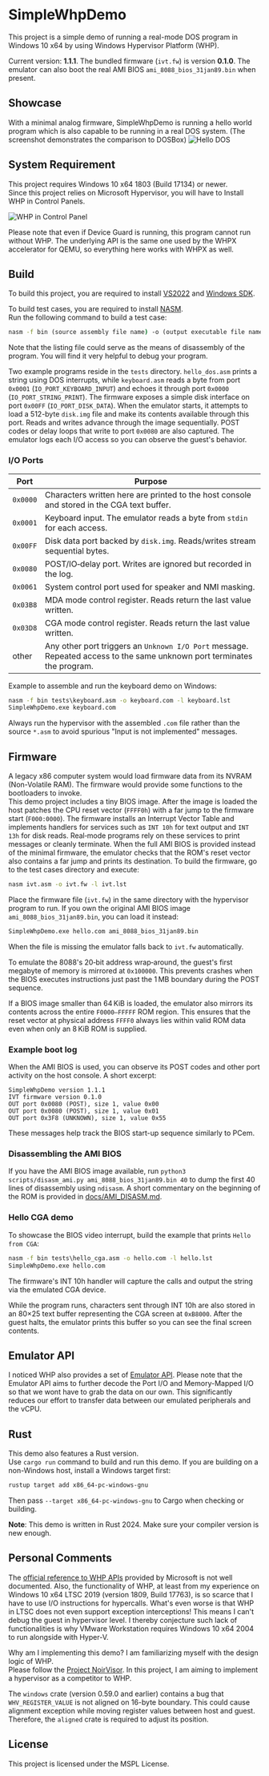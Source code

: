 # SimpleWhpDemo
This project is a simple demo of running a real-mode DOS program in Windows 10 x64 by using Windows Hypervisor Platform (WHP).

Current version: **1.1.1**. The bundled firmware (`ivt.fw`) is version **0.1.0**.
The emulator can also boot the real AMI BIOS `ami_8088_bios_31jan89.bin` when present.

## Showcase
With a minimal analog firmware, SimpleWhpDemo is running a hello world program which is also capable to be running in a real DOS system. (The screenshot demonstrates the comparison to DOSBox)
![Hello DOS](HelloDOS.png)

## System Requirement
This project requires Windows 10 x64 1803 (Build 17134) or newer. \
Since this project relies on Microsoft Hypervisor, you will have to Install WHP in Control Panels.

![WHP in Control Panel](Capture.PNG)

Please note that even if Device Guard is running, this program cannot run without WHP.
The underlying API is the same one used by the WHPX accelerator for QEMU, so everything here works with WHPX as well.

## Build
To build this project, you are required to install [VS2022](https://visualstudio.microsoft.com/) and [Windows SDK](https://developer.microsoft.com/en-us/windows/downloads/windows-10-sdk/).

To build test cases, you are required to install [NASM](https://nasm.us/). \
Run the following command to build a test case:
```bat
nasm -f bin (source assembly file name) -o (output executable file name) -l (output listing file)
```

Note that the listing file could serve as the means of disassembly of the program. You will find it very helpful to debug your program.

Two example programs reside in the `tests` directory. `hello_dos.asm` prints a
string using DOS interrupts, while `keyboard.asm` reads a byte from port
`0x0001` (`IO_PORT_KEYBOARD_INPUT`) and echoes it through port `0x0000`
(`IO_PORT_STRING_PRINT`).
The firmware exposes a simple disk interface on port `0x00FF`
(`IO_PORT_DISK_DATA`). When the emulator starts, it attempts to load a 512-byte
`disk.img` file and make its contents available through this port. Reads and
writes advance through the image sequentially.
POST codes or delay loops that write to port `0x0080` are also captured. The
emulator logs each I/O access so you can observe the guest's behavior.

### I/O Ports

| Port | Purpose |
|------|---------|
| `0x0000` | Characters written here are printed to the host console and stored in the CGA text buffer. |
| `0x0001` | Keyboard input. The emulator reads a byte from `stdin` for each access. |
| `0x00FF` | Disk data port backed by `disk.img`. Reads/writes stream sequential bytes. |
| `0x0080` | POST/IO‑delay port. Writes are ignored but recorded in the log. |
| `0x0061` | System control port used for speaker and NMI masking. |
| `0x03B8` | MDA mode control register. Reads return the last value written. |
| `0x03D8` | CGA mode control register. Reads return the last value written. |
| other | Any other port triggers an `Unknown I/O Port` message. Repeated access to the same unknown port terminates the program. |

Example to assemble and run the keyboard demo on Windows:
```bat
nasm -f bin tests\keyboard.asm -o keyboard.com -l keyboard.lst
SimpleWhpDemo.exe keyboard.com
```

Always run the hypervisor with the assembled `.com` file rather than the source
`*.asm` to avoid spurious "Input is not implemented" messages.

## Firmware
A legacy x86 computer system would load firmware data from its NVRAM (Non-Volatile RAM). The firmware would provide some functions to the bootloaders to invoke. \
This demo project includes a tiny BIOS image. After the image is loaded the host
patches the CPU reset vector (`FFFF0h`) with a far jump to the firmware start
(`F000:0000`). The firmware installs an Interrupt Vector Table and implements
handlers for services such as `INT 10h` for text output and `INT 13h` for disk
reads. Real‑mode programs rely on these services to print messages or cleanly
terminate.
When the full AMI BIOS is provided instead of the minimal firmware, the
emulator checks that the ROM's reset vector also contains a far jump and prints
its destination.
To build the firmware, go to the test cases directory and execute:
```bat
nasm ivt.asm -o ivt.fw -l ivt.lst
```
Place the firmware file (`ivt.fw`) in the same directory with the hypervisor program to run.
If you own the original AMI BIOS image `ami_8088_bios_31jan89.bin`, you can load it instead:

```bat
SimpleWhpDemo.exe hello.com ami_8088_bios_31jan89.bin
```
When the file is missing the emulator falls back to `ivt.fw` automatically.

To emulate the 8088's 20‑bit address wrap‑around, the guest's first megabyte of
memory is mirrored at `0x100000`. This prevents crashes when the BIOS executes
instructions just past the 1 MB boundary during the POST sequence.

If a BIOS image smaller than 64 KiB is loaded, the emulator also mirrors its
contents across the entire `F0000–FFFFF` ROM region. This ensures that the
reset vector at physical address `FFFF0` always lies within valid ROM data even
when only an 8 KiB ROM is supplied.

### Example boot log
When the AMI BIOS is used, you can observe its POST codes and other port
activity on the host console. A short excerpt:

```
SimpleWhpDemo version 1.1.1
IVT firmware version 0.1.0
OUT port 0x0080 (POST), size 1, value 0x00
OUT port 0x0080 (POST), size 1, value 0x01
OUT port 0x3F8 (UNKNOWN), size 1, value 0x55
```

These messages help track the BIOS start-up sequence similarly to PCem.

### Disassembling the AMI BIOS
If you have the AMI BIOS image available, run `python3 scripts/disasm_ami.py ami_8088_bios_31jan89.bin 40` to dump the first 40 lines of disassembly using `ndisasm`. A short commentary on the beginning of the ROM is provided in [docs/AMI_DISASM.md](docs/AMI_DISASM.md).


### Hello CGA demo
To showcase the BIOS video interrupt, build the example that prints `Hello from CGA`:
```bat
nasm -f bin tests\hello_cga.asm -o hello.com -l hello.lst
SimpleWhpDemo.exe hello.com
```
The firmware's INT 10h handler will capture the calls and output the string via
the emulated CGA device.

While the program runs, characters sent through INT 10h are also stored in an
80×25 text buffer representing the CGA screen at `0xB8000`. After the guest
halts, the emulator prints this buffer so you can see the final screen
contents.

## Emulator API
I noticed WHP also provides a set of [Emulator API](https://learn.microsoft.com/en-us/virtualization/api/hypervisor-instruction-emulator/hypervisor-instruction-emulator). Please note that the Emulator API aims to further decode the Port I/O and Memory-Mapped I/O so that we wont have to grab the data on our own. This significantly reduces our effort to transfer data between our emulated peripherals and the vCPU.

## Rust
This demo also features a Rust version. \
Use `cargo run` command to build and run this demo. If you are building on a
non-Windows host, install a Windows target first:

```sh
rustup target add x86_64-pc-windows-gnu
```

Then pass `--target x86_64-pc-windows-gnu` to Cargo when checking or building.

**Note**: This demo is written in Rust 2024. Make sure your compiler version is new enough.

## Personal Comments
The [official reference to WHP APIs](https://docs.microsoft.com/en-us/virtualization/api/hypervisor-platform/hypervisor-platform) provided by Microsoft is not well documented. Also, the functionality of WHP, at least from my experience on Windows 10 x64 LTSC 2019 (version 1809, Build 17763), is so scarce that I have to use I/O instructions for hypercalls. What's even worse is that WHP in LTSC does not even support exception interceptions! This means I can't debug the guest in hypervisor level. I thereby conjecture such lack of functionalities is why VMware Workstation requires Windows 10 x64 2004 to run alongside with Hyper-V.

Why am I implementing this demo? I am familiarizing myself with the design logic of WHP. \
Please follow the [Project NoirVisor](https://github.com/Zero-Tang/NoirVisor). In this project, I am aiming to implement a hypervisor as a competitor to WHP.

The `windows` crate (version 0.59.0 and earlier) contains a bug that `WHV_REGISTER_VALUE` is not aligned on 16-byte boundary. This could cause alignment exception while moving register values between host and guest. Therefore, the `aligned` crate is required to adjust its position.

## License
This project is licensed under the MSPL License.
